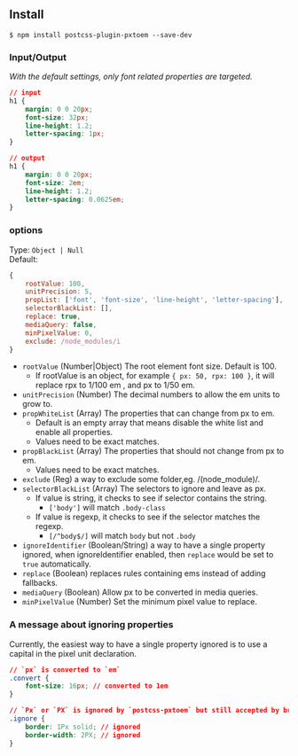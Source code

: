 ## Install

```shell
$ npm install postcss-plugin-pxtoem --save-dev
```

### Input/Output

*With the default settings, only font related properties are targeted.*

```css
// input
h1 {
    margin: 0 0 20px;
    font-size: 32px;
    line-height: 1.2;
    letter-spacing: 1px;
}

// output
h1 {
    margin: 0 0 20px;
    font-size: 2em;
    line-height: 1.2;
    letter-spacing: 0.0625em;
}
```

### options

Type: `Object | Null`  
Default:
```js
{
    rootValue: 100,
    unitPrecision: 5,
    propList: ['font', 'font-size', 'line-height', 'letter-spacing'],
    selectorBlackList: [],
    replace: true,
    mediaQuery: false,
    minPixelValue: 0,
    exclude: /node_modules/i
}
```
- `rootValue` (Number|Object) The root element font size. Default is 100.
    - If rootValue is an object, for example `{ px: 50, rpx: 100 }`, it will
    replace rpx to 1/100 em , and px to 1/50 em.
- `unitPrecision` (Number) The decimal numbers to allow the em units to grow to.
- `propWhiteList` (Array) The properties that can change from px to em.
    - Default is an empty array that means disable the white list and enable all properties.
    - Values need to be exact matches.
- `propBlackList` (Array) The properties that should not change from px to em.
    - Values need to be exact matches.
- `exclude` (Reg)  a way to exclude some folder,eg. /(node_module)/.
- `selectorBlackList` (Array) The selectors to ignore and leave as px.
    - If value is string, it checks to see if selector contains the string.
        - `['body']` will match `.body-class`
    - If value is regexp, it checks to see if the selector matches the regexp.
        - `[/^body$/]` will match `body` but not `.body`
- `ignoreIdentifier` (Boolean/String)  a way to have a single property ignored, when ignoreIdentifier enabled, then `replace` would be set to `true` automatically.
- `replace` (Boolean) replaces rules containing ems instead of adding fallbacks.
- `mediaQuery` (Boolean) Allow px to be converted in media queries.
- `minPixelValue` (Number) Set the minimum pixel value to replace.

### A message about ignoring properties
Currently, the easiest way to have a single property ignored is to use a capital in the pixel unit declaration.

```css
// `px` is converted to `em`
.convert {
    font-size: 16px; // converted to 1em
}

// `Px` or `PX` is ignored by `postcss-pxtoem` but still accepted by browsers
.ignore {
    border: 1Px solid; // ignored
    border-width: 2PX; // ignored
}
```
